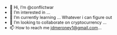 - 👋 Hi, I’m @conflictwar
- 👀 I’m interested in ...
- 🌱 I’m currently learning ... Whatever i can figure out
- 💞️ I’m looking to collaborate on cryptocurrency ...
- 📫 How to reach me jdmeroney1@gmail.com...

<!---
conflictwar/conflictwar is a ✨ special ✨ repository because its `README.md` (this file) appears on your GitHub profile.
You can click the Preview link to take a look at your changes.
--->
